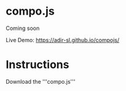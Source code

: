 # compo.js
Coming soon

Live Demo:
https://adir-sl.github.io/compojs/


# Instructions
Download the '''compo.js''' 
